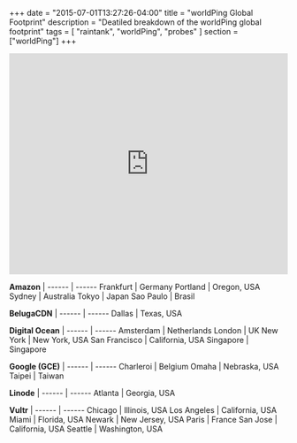 +++
date = "2015-07-01T13:27:26-04:00"
title = "worldPing Global Footprint"
description = "Deatiled breakdown of the worldPing global footprint"
tags = [ "raintank", "worldPing", "probes" ]
section = ["worldPing"]
+++

<iframe width='100%' height='400px' frameBorder='0' src='https://api.mapbox.com/styles/v1/wearecapacity/cj2m3ns5w00172rmrahi2x4qi.html?title=true&access_token=pk.eyJ1Ijoid2VhcmVjYXBhY2l0eSIsImEiOiJ2ZkcwNFBJIn0.z-6Cs83_A86Eqr3tFekS7g#1.2/31.2/15.6'></iframe>
<br/>

**Amazon** | 
------ | ------
Frankfurt | Germany
Portland | Oregon, USA
Sydney | Australia
Tokyo | Japan
Sao Paulo | Brasil

**BelugaCDN** | 
------ | ------
Dallas | Texas, USA

**Digital Ocean** | 
------ | ------ 
Amsterdam | Netherlands
London | UK
New York | New York, USA
San Francisco | California, USA
Singapore | Singapore

**Google (GCE)** | 
------ | ------
Charleroi | Belgium
Omaha | Nebraska, USA
Taipei | Taiwan

**Linode** | 
------ | ------
Atlanta | Georgia, USA

**Vultr** | 
------ | ------
Chicago | Illinois, USA
Los Angeles | California, USA
Miami | Florida, USA
Newark | New Jersey, USA
Paris | France
San Jose | California, USA
Seattle | Washington, USA

